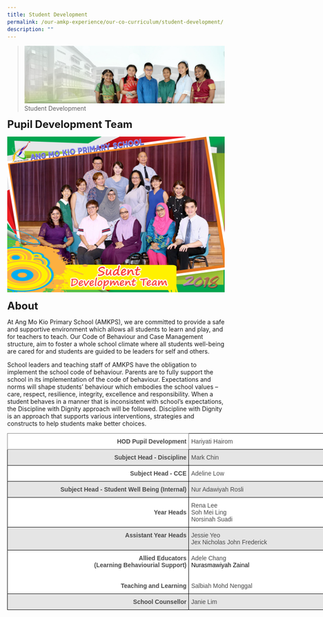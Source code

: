 ```yaml
---
title: Student Development
permalink: /our-amkp-experience/our-co-curriculum/student-development/
description: ""
---
```

>![](/images/About%20Us/banner2-with%20bg.jpg)
>Student Development

**<font size="5">Pupil Development Team</font>**

![](/images/About%20Us/Our%20AMKP%20Experience/Co%20Curriculum/Student%20Development.jpg)

**<font size="5">About</font>**


At Ang Mo Kio Primary School (AMKPS), we are committed to provide a safe and supportive environment which allows all students to learn and play, and for teachers to teach.  Our Code of Behaviour and Case Management structure, aim to foster a whole school climate where all students well-being are cared for and students are guided to be leaders for self and others. 

School leaders and teaching staff of AMKPS have the obligation to implement the school code of behaviour.   Parents are to fully support the school in its implementation of the code of behaviour.   Expectations and norms will shape students’ behaviour which embodies the school values – care, respect, resilience, integrity, excellence and responsibility.  When a student behaves in a manner that is inconsistent with school’s expectations, the Discipline with Dignity approach will be followed.  Discipline with Dignity is an approach that supports various interventions, strategies and constructs to help students make better choices.

<style type="text/css">
.tg  {border-collapse:collapse;border-spacing:0;}
.tg td{border-color:black;border-style:solid;border-width:1px;font-family:Arial, sans-serif;font-size:14px;
  overflow:hidden;padding:10px 5px;word-break:normal;}
.tg th{border-color:black;border-style:solid;border-width:1px;font-family:Arial, sans-serif;font-size:14px;
  font-weight:normal;overflow:hidden;padding:10px 5px;word-break:normal;}
.tg .tg-9pbm{background-color:#E5E5E5;color:#484848;font-weight:bold;text-align:right;vertical-align:top}
.tg .tg-e4nr{background-color:#FFF;color:#484848;font-weight:bold;text-align:left;vertical-align:top}
.tg .tg-8rui{background-color:#FFF;color:#484848;text-align:left;vertical-align:middle}
.tg .tg-01nw{background-color:#E5E5E5;color:#484848;text-align:left;vertical-align:middle}
.tg .tg-8p95{background-color:#FFF;border-color:inherit;color:#484848;font-weight:bold;text-align:right;vertical-align:top}
.tg .tg-cfz2{background-color:#FFF;color:#484848;font-weight:bold;text-align:right;vertical-align:middle}
.tg .tg-yhxe{background-color:#FFF;color:#484848;font-weight:bold;text-align:right;vertical-align:top}
.tg .tg-0mc2{background-color:#E5E5E5;color:#484848;font-weight:bold;text-align:right;vertical-align:middle}
</style>
<table class="tg" style="undefined;table-layout: fixed; width: 842px">
<colgroup>
<col style="width: 421px">
<col style="width: 421px">
</colgroup>
<thead>
  <tr>
    <th class="tg-8p95"><span style="font-weight:700;font-style:inherit">HOD Pupil Development</span></th>
    <th class="tg-e4nr"><span style="font-weight:normal;font-style:inherit">Hariyati Hairom</span></th>
  </tr>
</thead>
<tbody>
  <tr>
    <td class="tg-9pbm"><span style="font-weight:bold;background-color:#E5E5E5">Subject Head - Discipline</span></td>
    <td class="tg-01nw"><span style="background-color:#E5E5E5">Mark Chin</span></td>
  </tr>
  <tr>
    <td class="tg-cfz2"><span style="font-weight:bold;background-color:#FFF">Subject Head - CCE</span></td>
    <td class="tg-8rui"><span style="background-color:#FFF">Adeline Low</span></td>
  </tr>
  <tr>
    <td class="tg-9pbm"><span style="font-weight:bold;background-color:#E5E5E5">Subject Head - Student Well Being (Internal)</span></td>
    <td class="tg-01nw"><span style="background-color:#E5E5E5">Nur Adawiyah Rosli</span></td>
  </tr>
  <tr>
    <td class="tg-cfz2"><span style="font-weight:bold;background-color:#FFF">Year Heads</span></td>
    <td class="tg-8rui"><span style="background-color:#FFF">Rena Lee</span><br><span style="background-color:#FFF">Soh Mei Ling</span><br><span style="background-color:#FFF">Norsinah Suadi</span></td>
  </tr>
  <tr>
    <td class="tg-9pbm"><span style="font-weight:bold;background-color:#E5E5E5">Assistant Year Heads</span></td>
    <td class="tg-01nw"><span style="background-color:#E5E5E5">Jessie Yeo</span><br><span style="background-color:#E5E5E5">Jex Nicholas John Frederick</span></td>
  </tr>
  <tr>
    <td class="tg-yhxe"><span style="font-weight:bold;background-color:#FFF">Allied Educators</span><br><span style="font-weight:bold;background-color:#FFF">(Learning Behaviourial Support)</span><br><br><br><span style="font-weight:bold;background-color:#FFF">Teaching and Learning</span></td>
    <td class="tg-8rui"><span style="background-color:#FFF">Adele Chang</span><br><span style="font-style:inherit;color:#000">Nurasmawiyah Zainal</span><br><br><br><span style="background-color:#FFF">Salbiah Mohd Nenggal</span><br></td>
  </tr>
  <tr>
    <td class="tg-0mc2"><span style="font-weight:bold;background-color:#E5E5E5">School Counsellor</span></td>
    <td class="tg-01nw"><span style="background-color:#E5E5E5">Janie Lim</span></td>
  </tr>
</tbody>
</table>
